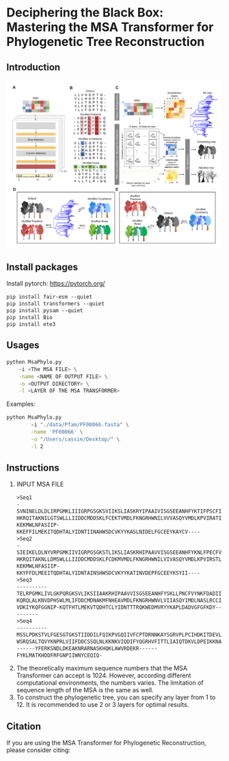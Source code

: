 # Deciphering the Black Box: Mastering the MSA Transformer for Phylogenetic Tree Reconstruction

## Introduction

<img src="https://github.com/Cassie818/MsaPhylo/blob/main/Figures/fig1.png" width=600>


## Install packages

Install pytorch: https://pytorch.org/

```
pip install fair-esm --quiet
pip install transformers --quiet
pip install pysam --quiet
pip install Bio
pip install ete3
```

## Usages

```bash
python MsaPhylo.py
    -i <The MSA FILE> \
    -name <NAME OF OUTPUT FILE> \
    -o <OUTPUT DIRECTORY> \
    -l <LAYER OF THE MSA TRANSFORMER>
```

Examples:

``` bash
python MsaPhylo.py
        -i "./data/Pfam/PF00066.fasta" \
        -name 'PF00066' \
        -o "/Users/cassie/Desktop/" \
        -l 2
```

## Instructions

<ol>

<li> INPUT MSA FILE

```
>Seq1
-SVNINELDLDLIRPGMKLIIIGRPGSGKSVIIKSLIASKRYIPAAIVISGSEEANHFYKTIFPSCFIYNKFNISIIEKI
HKRQITAKNILGTSWLLLIIDDCMDDSKLFCEKTVMDLFKNGRHWNILVVVASQYVMDLKPVIRATIDGVFLLREPNMTY
KEKMWLNFASIIP-KKEFFILMEKITQDHTALYIDNTIINAHWSDCVKYYKASLNIDELFGCEEYKAYCV----
>Seq2
-SIEIKELDLNYVRPGMKIIVIGRPGSGKSTLIKSLIASKRHIPAAVVISGSEEANHFYKNLFPECFVYNKFNLSLIDRI
HKRQITAKNLLDMSWLLLIIDDCMDDSKLFCDKMVMDLFKNGRHWNILVIVASQYVMDLKPVIRSTLDGVFLLREPNMSY
KEKMWLNFASIIP-KKYFFDLMEEITQDHTALYIDNTAINSHWSDCVKYYKATINVDEPFGCEEYKSYII----
>Seq3
----------TELRPGMKLIVLGKPQRGKSVLIKSIIAAKRHIPAAVVISGSEEANHFYSKLLPNCFVYNKFDADIITRV
KQRQLALKNVDPHSWLMLIFDDCMDNAKMFNHEAVMDLFKNGRHWNVLVIIASQYIMDLNASLRCCIDGIFLFTETSQTC
VDKIYKQFGGNIP-KQTFHTLMEKVTQDHTCLYIDNTTTRQKWEDMVRYYKAPLDADVGFGFKDY---------
>Seq4
----------MSSLPDKSTVLFGESGTGKSTIIDDILFQIKPVGQIIVFCPTDRNNKAYSGRVPLPCIHDKITDEVLRDI
WSRQSALTQVYKNPRLVIIFDDCSSQLNLKKNKVIQDIFYQGRHVFITTLIAIQTDKVLDPEIKKNAFVSIFTEETCASS
------YFERKSNDLDKEAKNRARNASKHQKLAWVRDEKR------FYKLMATKHDDFRFGNPIIWNYCEQIQ-
```

</li>

<li> The theoretically maximum sequence numbers that the MSA Transformer can accept is 1024. However, according different
computational environments, the numbers varies. The limitation of sequence length of the MSA is the same as well.</li>
<li> To construct the phylogenetic tree, you can specify any layer from 1 to 12. It is recommended to use 2 or 3 layers for optimal results.</li>
</ol>

## Citation

If you are using the MSA Transformer for Phylogenetic Reconstruction, please consider citing:
